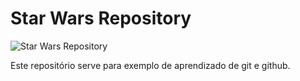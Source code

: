 # Star Wars Repository

![Star Wars Repository](https://escolazion.com/blogz/wp-content/uploads/2019/12/20190826100028_1200_675_-_star_wars__a_ascensao_skywalker-1140x570.jpg)

Este repositório serve para exemplo de aprendizado de git e github.
